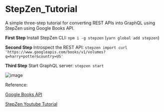 # StepZen_Tutorial
A simple three-step tutorial for converting REST APIs into GraphQL using StepZen using Google Books API.

**First Step** Install StepZen CLI: ``npm i -g stepzen`` (``yarn global add stepzen``)

**Second Step** Introspect the REST API: ``stepzen import curl 'https://www.googleapis.com/books/v1/volumes?q=harry+potter&country=US'``

**Third Step** Start GraphQL server: ``stepzen start``

![image](https://github.com/duc-beluga/StepZen_Tutorial/assets/98554622/561041c4-5056-46aa-8a89-0c228f57bb88)

Reference:

[Google Books API](https://developers.google.com/books/docs/v1/using)

[StepZen Youtube Tutorial](https://www.youtube.com/watch?v=T7QZEmug_Wc&ab_channel=StepZen%2CanIBMCompany)
